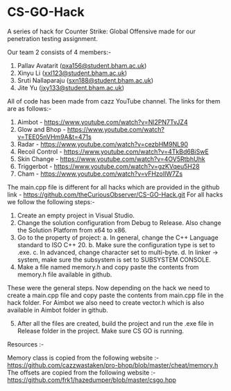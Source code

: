 # CS-GO-Hack
A series of hack for Counter Strike: Global Offensive made for our penetration testing assignment.

Our team 2 consists of 4 members:-

1. Pallav Avatarit (pxa156@student.bham.ac.uk)
2. Xinyu Li (xxl123@student.bham.ac.uk)
3. Sruti Nallaparaju (sxn188@student.bham.ac.uk)
4. Jite Yu (jxy133@student.bham.ac.uk)

All of code has been made from cazz YouTube channel. The links for them are as follows:-

1. Aimbot - https://www.youtube.com/watch?v=Nl2PN7TvJZ4
2. Glow and Bhop - https://www.youtube.com/watch?v=TEE05nVHm9A&t=471s
3. Radar - https://www.youtube.com/watch?v=cezbHM9NL90
4. Recoil Control - https://www.youtube.com/watch?v=4TkBd6BiSwE 
5. Skin Change - https://www.youtube.com/watch?v=4OV5RtbhUhk
6. Triggerbot - https://www.youtube.com/watch?v=gzKVqeu5H28
7. Cham - https://www.youtube.com/watch?v=vFHzoIlW7Zs

The main.cpp file is different for all hacks which are provided in the github link - https://github.com/theCuriousObserver/CS-GO-Hack.git
For all hacks we follow the following steps:-

1. Create an empty project in Visual Studio. 
2. Change the solution configuration from Debug to Release. Also change the Solution Platform from x64 to x86.
3. Go to the property of project: 
    a. In general, change the C++ Language standard to ISO C++ 20.
    b. Make sure the configuration type is set to .exe.
    c. In advanced, change character set to multi-byte.
    d. In linker -> system, make sure the subsystem is set to SUBSYSTEM CONSOLE.
4. Make a file named memory.h and copy paste the contents from memory.h file available in github.

These were the general steps. Now depending on the hack we need to create a main.cpp file and copy paste the contents from main.cpp file in the hack folder.
For Aimbot we also need to create vector.h which is also available in Aimbot folder in github.

5. After all the files are created, build the project and run the .exe file in Release folder in the project. Make sure CS GO is running. 

Resources :-

Memory class is copied from the following website :- https://github.com/cazzwastaken/pro-bhop/blob/master/cheat/memory.h
The offsets are copied from the following website :- https://github.com/frk1/hazedumper/blob/master/csgo.hpp

